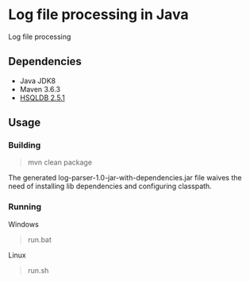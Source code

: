 # Log file processing in Java
Log file processing 

## Dependencies

- Java JDK8
- Maven 3.6.3
- [HSQLDB 2.5.1](http://hsqldb.org/)

## Usage

### Building

>mvn clean package

The generated log-parser-1.0-jar-with-dependencies.jar file waives the need of installing lib dependencies and configuring classpath.  

### Running

Windows
> run.bat

Linux
> run.sh
